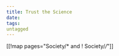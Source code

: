 ```yaml
---
title: Trust the Science
date: 
tags:
untagged
---
```

[[!map pages="Society/* and ! Society/*/*"]]
